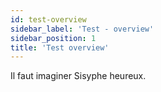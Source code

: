 ```yaml
---
id: test-overview
sidebar_label: 'Test - overview'
sidebar_position: 1
title: 'Test overview'
---
```


Il faut imaginer Sisyphe heureux.
